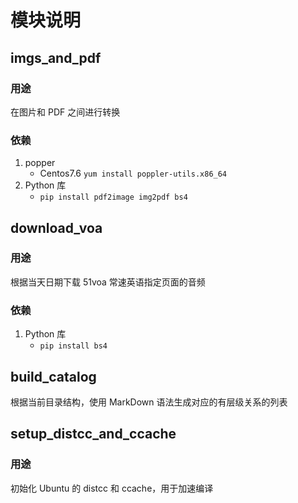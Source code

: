 # 模块说明


## imgs_and_pdf

### 用途
在图片和 PDF 之间进行转换

### 依赖
1. popper
    - Centos7.6 `yum install poppler-utils.x86_64`
2. Python 库
    - `pip install pdf2image img2pdf bs4`


## download_voa

### 用途
根据当天日期下载 51voa 常速英语指定页面的音频

### 依赖
1. Python 库
    - `pip install bs4`

## build_catalog
根据当前目录结构，使用 MarkDown 语法生成对应的有层级关系的列表

## setup_distcc_and_ccache

### 用途
初始化 Ubuntu 的 distcc 和 ccache，用于加速编译
